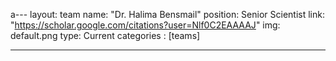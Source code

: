 a---
layout: team
name: "Dr. Halima Bensmail"
position: Senior Scientist
link: "https://scholar.google.com/citations?user=Nlf0C2EAAAAJ"
img: default.png
type: Current
categories : [teams]

---